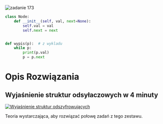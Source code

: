 <picture>
  <source srcset="../../srt/zbior_zadan/173.png" media="(prefers-color-scheme: light)">
  <source srcset="../../srt/zbior_zadan/black_173.png" media="(prefers-color-scheme: dark)">
  <img src="../../srt/zbior_zadan/black_173.png" alt="zadanie 173">
</picture>

```python
class Node:
    def __init__(self, val, next=None):
        self.val = val
        self.next = next


def wypis(p):  # z wykladu
    while p:
        print(p.val)
        p = p.next
```

# Opis Rozwiązania 

## Wyjaśnienie struktur odsyłaczowych w 4 minuty

[![Wyjaśnienie struktur odszyfrowujących](https://img.youtube.com/vi/F8AbOfQwl1c/0.jpg)](https://www.youtube.com/watch?v=F8AbOfQwl1c)

Teoria wystarczająca, aby rozwiązać połowę zadań z tego zestawu.
